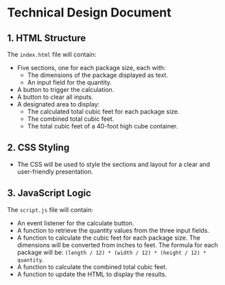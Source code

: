 # Technical Design Document

## 1. HTML Structure

The `index.html` file will contain:

*   Five sections, one for each package size, each with:
    *   The dimensions of the package displayed as text.
    *   An input field for the quantity.
*   A button to trigger the calculation.
*   A button to clear all inputs.
*   A designated area to display:
    *   The calculated total cubic feet for each package size.
    *   The combined total cubic feet.
    *   The total cubic feet of a 40-foot high cube container.

## 2. CSS Styling

*   The CSS will be used to style the sections and layout for a clear and user-friendly presentation.

## 3. JavaScript Logic

The `script.js` file will contain:

*   An event listener for the calculate button.
*   A function to retrieve the quantity values from the three input fields.
*   A function to calculate the cubic feet for each package size. The dimensions will be converted from inches to feet. The formula for each package will be: `(length / 12) * (width / 12) * (height / 12) * quantity`.
*   A function to calculate the combined total cubic feet.
*   A function to update the HTML to display the results.

